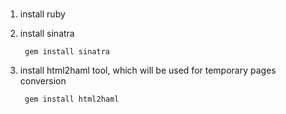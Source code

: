###

1. install ruby
2. install sinatra

        gem install sinatra

3. install html2haml tool, which will be used for temporary pages conversion

        gem install html2haml